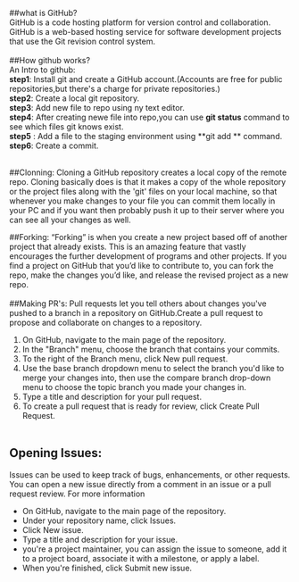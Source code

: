  ##what is GitHub? <br>
GitHub is a code hosting platform for version control and collaboration.
GitHub is a web-based hosting service for software development projects that use the Git revision control system.<br>
<br>
 ##How github works?
<br>
An Intro to github: <br>
**step1**: Install git and create a GitHub account.(Accounts are free for public repositories,but there's a charge for private repositories.)
<br>
**step2**: Create a local git repository.<br>
**step3**: Add new file to repo using ny text editor.<br>
**step4**: After creating newe file into repo,you can use **git status** command to see which files git knows exist.<br>
**step5** : Add a file to the staging environment using **git add ** command.
<br>
**step6**:
Create a commit.
<br><br>

##Clonning: Cloning a GitHub repository creates a local copy of the remote repo. Cloning basically does is that it makes a copy of the whole repository or the project files along with the 'git' files on your local machine, so that whenever you make changes to your file you can commit them locally in your PC and if you want then probably push it up to their server where you can see all your changes as well.


##Forking: “Forking” is when you create a new project based off of another project that already exists. This is an amazing feature that vastly encourages the further development of programs and other projects. If you find a project on GitHub that you’d like to contribute to, you can fork the repo, make the changes you’d like, and release the revised project as a new repo.
<br><br>
##Making PR's: Pull requests let you tell others about changes you've pushed to a branch in a repository on GitHub.Create a pull request to propose and collaborate on changes to a repository. <br>
1. On GitHub, navigate to the main page of the repository.
1. In the "Branch" menu, choose the branch that contains your commits.
1. To the right of the Branch menu, click New pull request.
1. Use the base branch dropdown menu to select the branch you'd like to merge your changes into, then use the compare branch drop-down menu to choose the topic branch you made your changes in.
1. Type a title and description for your pull request.
1. To create a pull request that is ready for review, click Create Pull Request.<br><br>
## Opening Issues:
Issues can be used to keep track of bugs, enhancements, or other requests.
You can open a new issue directly from a comment in an issue or a pull request review. For more information
<br>
* On GitHub, navigate to the main page of the repository.
* Under your repository name, click  Issues.
* Click New issue.
* Type a title and description for your issue.
* you're a project maintainer, you can assign the issue to someone, add it to a project board, associate it with a milestone, or apply a label.
* When you're finished, click Submit new issue.
